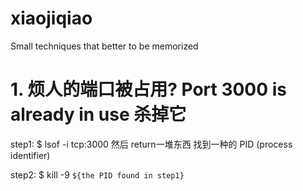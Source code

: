 # xiaojiqiao
Small techniques that better to be memorized

# 1. 烦人的端口被占用? Port 3000 is already in use 杀掉它
  step1: $ lsof -i tcp:3000
  然后 return一堆东西 找到一种的 PID (process identifier)
  
  step2: $ kill -9 `${the PID found in step1}` 
